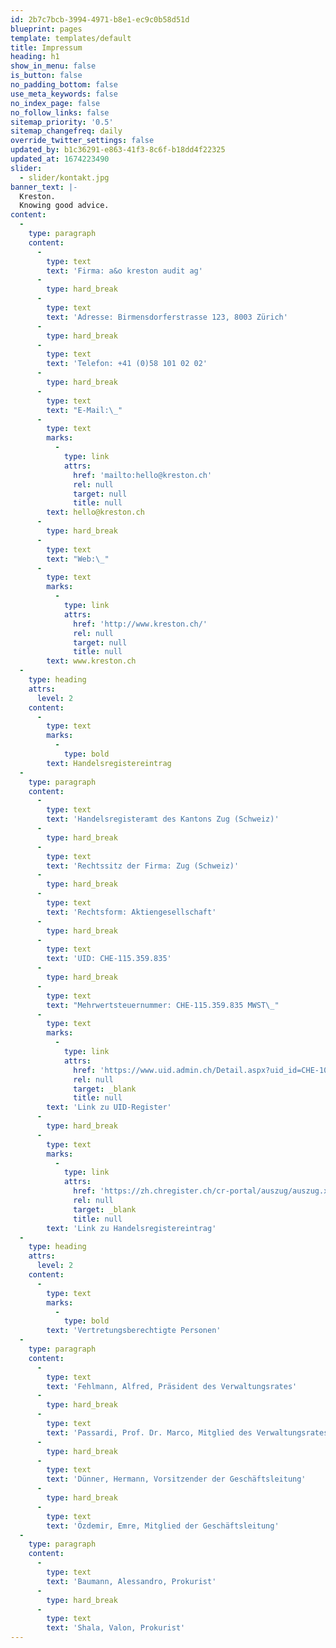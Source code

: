```yaml
---
id: 2b7c7bcb-3994-4971-b8e1-ec9c0b58d51d
blueprint: pages
template: templates/default
title: Impressum
heading: h1
show_in_menu: false
is_button: false
no_padding_bottom: false
use_meta_keywords: false
no_index_page: false
no_follow_links: false
sitemap_priority: '0.5'
sitemap_changefreq: daily
override_twitter_settings: false
updated_by: b1c36291-e863-41f3-8c6f-b18dd4f22325
updated_at: 1674223490
slider:
  - slider/kontakt.jpg
banner_text: |-
  Kreston.
  Knowing good advice.
content:
  -
    type: paragraph
    content:
      -
        type: text
        text: 'Firma: a&o kreston audit ag'
      -
        type: hard_break
      -
        type: text
        text: 'Adresse: Birmensdorferstrasse 123, 8003 Zürich'
      -
        type: hard_break
      -
        type: text
        text: 'Telefon: +41 (0)58 101 02 02'
      -
        type: hard_break
      -
        type: text
        text: "E-Mail:\_"
      -
        type: text
        marks:
          -
            type: link
            attrs:
              href: 'mailto:hello@kreston.ch'
              rel: null
              target: null
              title: null
        text: hello@kreston.ch
      -
        type: hard_break
      -
        type: text
        text: "Web:\_"
      -
        type: text
        marks:
          -
            type: link
            attrs:
              href: 'http://www.kreston.ch/'
              rel: null
              target: null
              title: null
        text: www.kreston.ch
  -
    type: heading
    attrs:
      level: 2
    content:
      -
        type: text
        marks:
          -
            type: bold
        text: Handelsregistereintrag
  -
    type: paragraph
    content:
      -
        type: text
        text: 'Handelsregisteramt des Kantons Zug (Schweiz)'
      -
        type: hard_break
      -
        type: text
        text: 'Rechtssitz der Firma: Zug (Schweiz)'
      -
        type: hard_break
      -
        type: text
        text: 'Rechtsform: Aktiengesellschaft'
      -
        type: hard_break
      -
        type: text
        text: 'UID: CHE-115.359.835'
      -
        type: hard_break
      -
        type: text
        text: "Mehrwertsteuernummer: CHE-115.359.835 MWST\_"
      -
        type: text
        marks:
          -
            type: link
            attrs:
              href: 'https://www.uid.admin.ch/Detail.aspx?uid_id=CHE-102.312.698'
              rel: null
              target: _blank
              title: null
        text: 'Link zu UID-Register'
      -
        type: hard_break
      -
        type: text
        marks:
          -
            type: link
            attrs:
              href: 'https://zh.chregister.ch/cr-portal/auszug/auszug.xhtml?uid=CHE-102.312.698'
              rel: null
              target: _blank
              title: null
        text: 'Link zu Handelsregistereintrag'
  -
    type: heading
    attrs:
      level: 2
    content:
      -
        type: text
        marks:
          -
            type: bold
        text: 'Vertretungsberechtigte Personen'
  -
    type: paragraph
    content:
      -
        type: text
        text: 'Fehlmann, Alfred, Präsident des Verwaltungsrates'
      -
        type: hard_break
      -
        type: text
        text: 'Passardi, Prof. Dr. Marco, Mitglied des Verwaltungsrates'
      -
        type: hard_break
      -
        type: text
        text: 'Dünner, Hermann, Vorsitzender der Geschäftsleitung'
      -
        type: hard_break
      -
        type: text
        text: 'Özdemir, Emre, Mitglied der Geschäftsleitung'
  -
    type: paragraph
    content:
      -
        type: text
        text: 'Baumann, Alessandro, Prokurist'
      -
        type: hard_break
      -
        type: text
        text: 'Shala, Valon, Prokurist'
---
```

